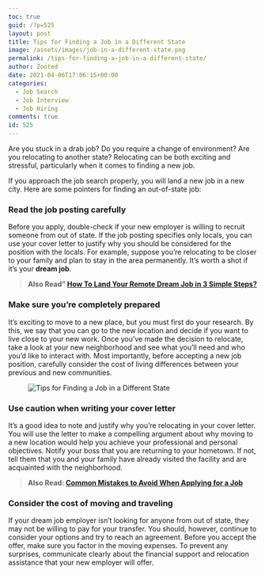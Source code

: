 ```yaml
---
toc: true
guid: /?p=525
layout: post
title: Tips for Finding a Job in a Different State
image: /assets/images/job-in-a-different-state.png
permalink: /tips-for-finding-a-job-in-a-different-state/
author: Zooted
date: 2021-04-06T17:06:15+00:00
categories:
  - Job Search
  - Job Interview
  - Job Hiring
comments: true
id: 525
---
```

Are you stuck in a drab job? Do you require a change of environment? Are you relocating to another state? Relocating can be both exciting and stressful, particularly when it comes to finding a new job.

If you approach the job search properly, you will land a new job in a new city. Here are some pointers for finding an out-of-state job:

### **Read the job posting carefully**

Before you apply, double-check if your new employer is willing to recruit someone from out of state. If the job posting specifies only locals, you can use your cover letter to justify why you should be considered for the position with the locals. For example, suppose you&#8217;re relocating to be closer to your family and plan to stay in the area permanently. It&#8217;s worth a shot if it&#8217;s your **dream job**.

<blockquote class="wp-block-quote">
  <p>
    <strong>Also Read&#8221; <a href="/how-to-land-your-remote-dream-job-in-3-simple-steps/">How To Land Your Remote Dream Job in 3 Simple Steps?</a></strong>
  </p>
</blockquote>

### **Make sure you&#8217;re completely prepared**

It&#8217;s exciting to move to a new place, but you must first do your research. By this, we say that you can go to the new location and decide if you want to live close to your new work. Once you&#8217;ve made the decision to relocate, take a look at your new neighborhood and see what you&#8217;ll need and who you&#8217;d like to interact with. Most importantly, before accepting a new job position, carefully consider the cost of living differences between your previous and new communities.


<figure class="wp-block-image size-large">

<img loading="lazy" width="1024" height="576" src="/wp-content/uploads/2021/04/finding-a-new-job.-1024x576.jpg" alt="Tips for Finding a Job in a Different State" class="wp-image-526" srcset="/wp-content/uploads/2021/04/finding-a-new-job.-1024x576.jpg 1024w, /wp-content/uploads/2021/04/finding-a-new-job.-300x169.jpg 300w, /wp-content/uploads/2021/04/finding-a-new-job.-768x432.jpg 768w, /wp-content/uploads/2021/04/finding-a-new-job..jpg 1140w" sizes="(max-width: 1024px) 100vw, 1024px" /> </figure> 

### **Use caution when writing your cover letter**

It&#8217;s a good idea to note and justify why you&#8217;re relocating in your cover letter. You will use the letter to make a compelling argument about why moving to a new location would help you achieve your professional and personal objectives. Notify your boss that you are returning to your hometown. If not, tell them that you and your family have already visited the facility and are acquainted with the neighborhood.

<blockquote class="wp-block-quote">
  <p>
    <strong>Also Read: <a href="/common-mistakes-to-avoid-when-applying-for-a-job/">Common Mistakes to Avoid When Applying for a Job</a></strong>
  </p>
</blockquote>

### **Consider the cost of moving and traveling**

If your dream job employer isn&#8217;t looking for anyone from out of state, they may not be willing to pay for your transfer. You should, however, continue to consider your options and try to reach an agreement. Before you accept the offer, make sure you factor in the moving expenses. To prevent any surprises, communicate clearly about the financial support and relocation assistance that your new employer will offer.

